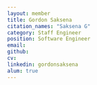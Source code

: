 ```yaml
---
layout: member
title: Gordon Saksena
citation_names: "Saksena G"
category: Staff Engineer
position: Software Engineer
email:
github: 
cv:
linkedin: gordonsaksena
alum: true
---
```


